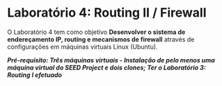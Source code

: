 # Laboratório 4: Routing II / Firewall

O Laboratório 4 tem como objetivo **Desenvolver o sistema de endereçamento IP, routing e mecanismos de firewall** através de configurações em máquinas virtuais Linux (Ubuntu).

***Pré-requisito: Três máquinas virtuais - Instalação de pelo menos uma máquina virtual do SEED Project e dois clones; Ter o Laboratório 3: Routing I efetuado***


